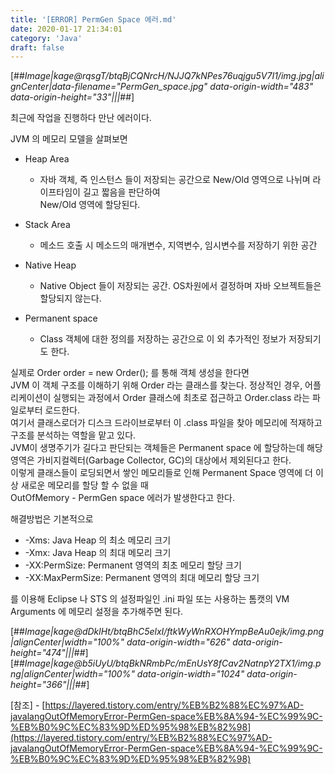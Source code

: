```yaml
---
title: '[ERROR] PermGen Space 에러.md'
date: 2020-01-17 21:34:01
category: 'Java'
draft: false
---
```


[##_Image|kage@rqsgT/btqBjCQNrcH/NJJQ7kNPes76uqjgu5V7I1/img.jpg|alignCenter|data-filename="PermGen_space.jpg" data-origin-width="483" data-origin-height="33"|||_##]

최근에 작업을 진행하다 만난 에러이다.

JVM 의 메모리 모델을 살펴보면

-   Heap Area
    
    -   자바 객체, 즉 인스턴스 들이 저장되는 공간으로 New/Old 영역으로 나뉘며 라이프타임이 길고 짧음을 판단하여  
        New/Old 영역에 할당된다.
-   Stack Area
    
    -   메소드 호출 시 메소드의 매개변수, 지역변수, 임시변수를 저장하기 위한 공간
-   Native Heap
    
    -   Native Object 들이 저장되는 공간. OS차원에서 결정하며 자바 오브젝트들은 할당되지 않는다.
-   Permanent space
    
    -   Class 객체에 대한 정의를 저장하는 공간으로 이 외 추가적인 정보가 저장되기도 한다.

실제로 Order order = new Order(); 를 통해 객체 생성을 한다면  
JVM 이 객체 구조를 이해하기 위해 Order 라는 클래스를 찾는다. 정상적인 경우, 어플리케이션이 실행되는 과정에서 Order 클래스에 최초로 접근하고 Order.class 라는 파일로부터 로드한다.  
여기서 클래스로더가 디스크 드라이브로부터 이 .class 파일을 찾아 메모리에 적재하고 구조를 분석하는 역할을 맡고 있다.  
JVM이 생명주기가 길다고 판단되는 객체들은 Permanent space 에 할당하는데 해당 영역은 가비지컬렉터(Garbage Collector, GC)의 대상에서 제외된다고 한다.  
이렇게 클래스들이 로딩되면서 쌓인 메모리들로 인해 Permanent Space 영역에 더 이상 새로운 메모리를 할당 할 수 없을 때  
OutOfMemory - PermGen space 에러가 발생한다고 한다.

해결방법은 기본적으로

-   \-Xms: Java Heap 의 최소 메모리 크기
-   \-Xmx: Java Heap 의 최대 메모리 크기
-   \-XX:PermSize: Permanent 영역의 최초 메모리 할당 크기
-   \-XX:MaxPermSize: Permanent 영역의 최대 메모리 할당 크기

를 이용해 Eclipse 나 STS 의 설정파일인 .ini 파일 또는 사용하는 톰캣의 VM Arguments 에 메모리 설정을 추가해주면 된다.

[##_Image|kage@dDklHt/btqBhC5elxI/ftkWyWnRXOHYmpBeAu0ejk/img.png|alignCenter|width="100%" data-origin-width="626" data-origin-height="474"|||_##][##_Image|kage@b5iUyU/btqBkNRmbPc/mEnUsY8fCav2NatnpY2TX1/img.png|alignCenter|width="100%" data-origin-width="1024" data-origin-height="366"|||_##]

\[참조\] - [https://layered.tistory.com/entry/%EB%B2%88%EC%97%AD-javalangOutOfMemoryError-PermGen-space%EB%8A%94-%EC%99%9C-%EB%B0%9C%EC%83%9D%ED%95%98%EB%82%98](https://layered.tistory.com/entry/%EB%B2%88%EC%97%AD-javalangOutOfMemoryError-PermGen-space%EB%8A%94-%EC%99%9C-%EB%B0%9C%EC%83%9D%ED%95%98%EB%82%98)